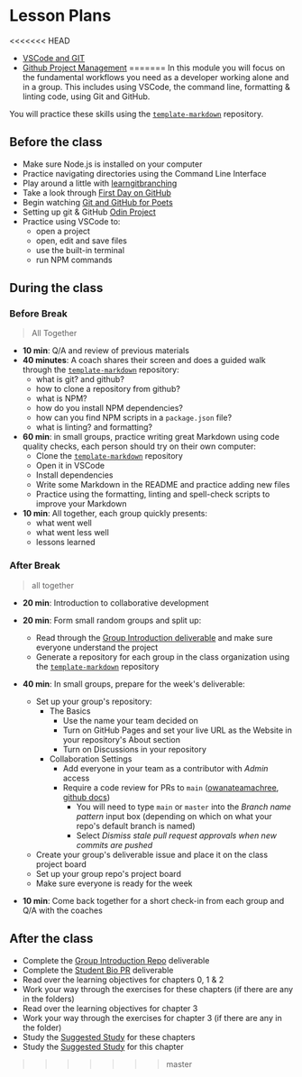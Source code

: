 # Lesson Plans

<<<<<<< HEAD
- [VSCode and GIT](./vscode-and-git.md)
- [Github Project Management](./github-project-management.md)
=======
In this module you will focus on the fundamental workflows you need as a
developer working alone and in a group. This includes using VSCode, the command line,
formatting & linting code, using Git and GitHub.

You will practice these skills using the
[`template-markdown`](https://github.com/HackYourFutureBelgium/template-markdown) repository.

## Before the class

- Make sure Node.js is installed on your computer
- Practice navigating directories using the Command Line Interface
- Play around a little with
  [learngitbranching](https://learngitbranching.js.org/)
- Take a look through
  [First Day on GitHub](https://lab.github.com/githubtraining/first-day-on-github)
- Begin watching
  [Git and GitHub for Poets](https://www.youtube.com/playlist?list=PLRqwX-V7Uu6ZF9C0YMKuns9sLDzK6zoiV)
- Setting up git & GitHub
  [Odin Project](https://www.theodinproject.com/paths/foundations/courses/foundations/lessons/setting-up-git)
- Practice using VSCode to:
  - open a project
  - open, edit and save files
  - use the built-in terminal
  - run NPM commands

## During the class

### Before Break

> All Together

- __10 min__: Q/A and review of previous materials
- __40 minutes__: A coach shares their screen and does a guided walk through the
  [`template-markdown`](https://github.com/HackYourFutureBelgium/template-markdown) repository:
  - what is git? and github?
  - how to clone a repository from github?
  - what is NPM?
  - how do you install NPM dependencies?
  - how can you find NPM scripts in a `package.json` file?
  - what is linting? and formatting?
- __60 min__: in small groups, practice writing great Markdown using code quality
  checks, each person should try on their own computer:
  - Clone the [`template-markdown`](https://github.com/HackYourFutureBelgium/template-markdown)
    repository
  - Open it in VSCode
  - Install dependencies
  - Write some Markdown in the README and practice adding new files
  - Practice using the formatting, linting and spell-check scripts to improve
    your Markdown
- __10 min__: All together, each group quickly presents:
  - what went well
  - what went less well
  - lessons learned

### After Break

> all together

- __20 min__: Introduction to collaborative development
- __20 min__: Form small random groups and split up:
  - Read through the [Group Introduction deliverable](../deliverables/group-introduction-repo.md) and make sure everyone
    understand the project
  - Generate a repository for each group in the class organization using the
    [`template-markdown`](https://github.com/HackYourFutureBelgium/template-markdown)
    repository

- __40 min__: In small groups, prepare for the week's deliverable:
  - Set up your group's repository:
    - The Basics
      - Use the name your team decided on
      - Turn on GitHub Pages and set your live URL as the Website in your
        repository's About section
      - Turn on Discussions in your repository
    - Collaboration Settings
      - Add everyone in your team as a contributor with _Admin_ access
      - Require a code review for PRs to `main`
        ([owanateamachree](https://owanateamachree.medium.com/how-to-protect-the-master-branch-on-github-ab85e9b6b03),
        [github docs](https://docs.github.com/en/github/collaborating-with-issues-and-pull-requests/approving-a-pull-request-with-required-reviews))
        - You will need to type `main` or `master` into the _Branch name
          pattern_ input box (depending on which on what your repo's default
          branch is named)
        - Select _Dismiss stale pull request approvals when new commits are
          pushed_
  - Create your group's deliverable issue and place it on the class project
    board
  - Set up your group repo's project board
  - Make sure everyone is ready for the week
- __10 min__: Come back together for a short check-in from each group and Q/A with
  the coaches

## After the class

- Complete the
  [Group Introduction Repo](../deliverables/group-introduction-repo.md)
  deliverable
- Complete the [Student Bio PR](../deliverables/student-bio-pr.md) deliverable
- Read over the learning objectives for chapters 0, 1 & 2
- Work your way through the exercises for these chapters (if there are any in
  the folders)
- Read over the learning objectives for chapter 3
- Work your way through the exercises for chapter 3 (if there are any in the
  folder)
- Study the [Suggested Study](../suggested-study.md) for these chapters
- Study the [Suggested Study](../suggested-study.md) for this chapter
>>>>>>> master
